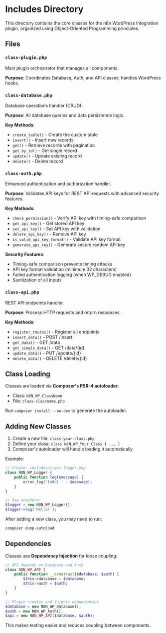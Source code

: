 # Includes Directory

This directory contains the core classes for the n8n WordPress Integration plugin, organized using Object-Oriented Programming principles.

## Files

### `class-plugin.php`
Main plugin orchestrator that manages all components.

**Purpose**: Coordinates Database, Auth, and API classes; handles WordPress hooks.

### `class-database.php`
Database operations handler (CRUD).

**Purpose**: All database queries and data persistence logic.

**Key Methods**:
- `create_table()` - Create the custom table
- `insert()` - Insert new records
- `get()` - Retrieve records with pagination
- `get_by_id()` - Get single record
- `update()` - Update existing record
- `delete()` - Delete record

### `class-auth.php`
Enhanced authentication and authorization handler.

**Purpose**: Validates API keys for REST API requests with advanced security features.

**Key Methods**:
- `check_permission()` - Verify API key with timing-safe comparison
- `get_api_key()` - Get stored API key
- `set_api_key()` - Set API key with validation
- `delete_api_key()` - Remove API key
- `is_valid_api_key_format()` - Validate API key format
- `generate_api_key()` - Generate secure random API key

**Security Features**:
- Timing-safe comparison prevents timing attacks
- API key format validation (minimum 32 characters)
- Failed authentication logging (when WP_DEBUG enabled)
- Sanitization of all inputs

### `class-api.php`
REST API endpoints handler.

**Purpose**: Process HTTP requests and return responses.

**Key Methods**:
- `register_routes()` - Register all endpoints
- `insert_data()` - POST /insert
- `get_data()` - GET /data
- `get_single_data()` - GET /data/{id}
- `update_data()` - PUT /update/{id}
- `delete_data()` - DELETE /delete/{id}

## Class Loading

Classes are loaded via **Composer's PSR-4 autoloader**:
- Class: `N8N_WP_ClassName`
- File: `class-classname.php`

Run `composer install --no-dev` to generate the autoloader.

## Adding New Classes

1. Create a new file: `class-your-class.php`
2. Define your class: `class N8N_WP_Your_Class { ... }`
3. Composer's autoloader will handle loading it automatically

Example:
```php
// Create: includes/class-logger.php
class N8N_WP_Logger {
    public function log($message) {
        error_log('[n8n] ' . $message);
    }
}

// Use anywhere:
$logger = new N8N_WP_Logger();
$logger->log('Hello!');
```

After adding a new class, you may need to run:
```bash
composer dump-autoload
```

## Dependencies

Classes use **Dependency Injection** for loose coupling:

```php
// API depends on Database and Auth
class N8N_WP_API {
    public function __construct($database, $auth) {
        $this->database = $database;
        $this->auth = $auth;
    }
}

// Plugin creates and injects dependencies
$database = new N8N_WP_Database();
$auth = new N8N_WP_Auth();
$api = new N8N_WP_API($database, $auth);
```

This makes testing easier and reduces coupling between components.

